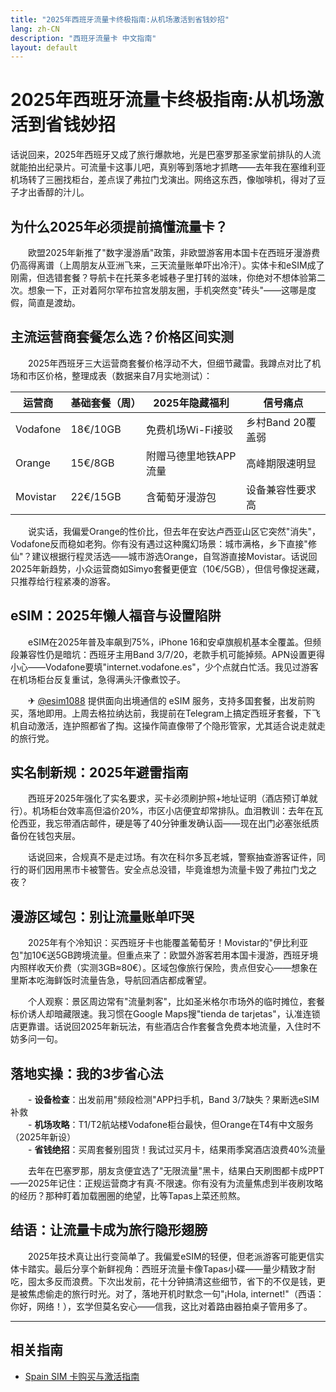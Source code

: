 ```yaml
---
title: "2025年西班牙流量卡终极指南:从机场激活到省钱妙招"
lang: zh-CN
description: "西班牙流量卡 中文指南"
layout: default
---
```

# 2025年西班牙流量卡终极指南:从机场激活到省钱妙招

话说回来，2025年西班牙又成了旅行爆款地，光是巴塞罗那圣家堂前排队的人流就能拍出纪录片。可流量卡这事儿吧，真别等到落地才抓瞎——去年我在塞维利亚机场转了三圈找柜台，差点误了弗拉门戈演出。网络这东西，像咖啡机，得对了豆子才出香醇的汁儿。

## 为什么2025年必须提前搞懂流量卡？

　　欧盟2025年新推了"数字漫游盾"政策，非欧盟游客用本国卡在西班牙漫游费仍高得离谱（上周朋友从亚洲飞来，三天流量账单吓出冷汗）。实体卡和eSIM成了刚需，但选错套餐？导航卡在托莱多老城巷子里打转的滋味，你绝对不想体验第二次。想象一下，正对着阿尔罕布拉宫发朋友圈，手机突然变"砖头"——这哪是度假，简直是渡劫。

## 主流运营商套餐怎么选？价格区间实测

　　2025年西班牙三大运营商套餐价格浮动不大，但细节藏雷。我蹲点对比了机场和市区价格，整理成表（数据来自7月实地测试）：

| 运营商 | 基础套餐（周） | 2025年隐藏福利 | 信号痛点 |
|--------|----------------|----------------|----------|
| Vodafone | 18€/10GB | 免费机场Wi-Fi接驳 | 乡村Band 20覆盖弱 |
| Orange | 15€/8GB | 附赠马德里地铁APP流量 | 高峰期限速明显 |
| Movistar | 22€/15GB | 含葡萄牙漫游包 | 设备兼容性要求高 |

　　说实话，我偏爱Orange的性价比，但去年在安达卢西亚山区它突然"消失"，Vodafone反而稳如老狗。你有没有遇过这种魔幻场景：城市满格，乡下直接"修仙"？建议根据行程灵活选——城市游选Orange，自驾游直接Movistar。话说回2025年新趋势，小众运营商如Simyo套餐更便宜（10€/5GB），但信号像捉迷藏，只推荐给行程紧凑的游客。

## eSIM：2025年懒人福音与设置陷阱

　　eSIM在2025年普及率飙到75%，iPhone 16和安卓旗舰机基本全覆盖。但频段兼容性仍是暗坑：西班牙主用Band 3/7/20，老款手机可能掉频。APN设置更得小心——Vodafone要填"internet.vodafone.es"，少个点就白忙活。我见过游客在机场柜台反复重试，急得满头汗像煮饺子。

　　✈ [@esim1088](https://t.me/s/esim1088) 提供面向出境通信的 eSIM 服务，支持多国套餐，出发前购买，落地即用。上周去格拉纳达前，我提前在Telegram上搞定西班牙套餐，下飞机自动激活，连护照都省了掏。这操作简直像带了个隐形管家，尤其适合说走就走的旅行党。

## 实名制新规：2025年避雷指南

　　西班牙2025年强化了实名要求，买卡必须刷护照+地址证明（酒店预订单就行）。机场柜台效率高但溢价20%，市区小店便宜却常排队。血泪教训：去年在瓦伦西亚，我忘带酒店邮件，硬是等了40分钟重发确认函——现在出门必塞张纸质备份在钱包夹层。

　　话说回来，合规真不是走过场。有次在科尔多瓦老城，警察抽查游客证件，同行的哥们因用黑市卡被警告。安全点总没错，毕竟谁想为流量卡毁了弗拉门戈之夜？

## 漫游区域包：别让流量账单吓哭

　　2025年有个冷知识：买西班牙卡也能覆盖葡萄牙！Movistar的"伊比利亚包"加10€送5GB跨境流量。但重点来了：欧盟外游客若用本国卡漫游，西班牙境内照样收天价费（实测3GB≈80€）。区域包像旅行保险，贵点但安心——想象在里斯本吃海鲜饭时流量告急，导航回酒店都成奢望。

　　个人观察：景区周边常有"流量刺客"，比如圣米格尔市场外的临时摊位，套餐标价诱人却暗藏限速。我习惯在Google Maps搜"tienda de tarjetas"，认准连锁店更靠谱。话说回2025年新玩法，有些酒店合作套餐含免费本地流量，入住时不妨多问一句。

## 落地实操：我的3步省心法

　　- **设备检查**：出发前用"频段检测"APP扫手机，Band 3/7缺失？果断选eSIM补救  
　　- **机场攻略**：T1/T2航站楼Vodafone柜台最快，但Orange在T4有中文服务（2025年新设）  
　　- **省钱绝招**：买周套餐别囤货！我试过买月卡，结果雨季窝酒店浪费40%流量  

　　去年在巴塞罗那，朋友贪便宜选了"无限流量"黑卡，结果白天刷图都卡成PPT——2025年记住：正规运营商才有真·不限速。你有没有为流量焦虑到半夜刷攻略的经历？那种盯着加载圈圈的绝望，比等Tapas上菜还煎熬。

## 结语：让流量卡成为旅行隐形翅膀

　　2025年技术真让出行变简单了。我偏爱eSIM的轻便，但老派游客可能更信实体卡踏实。最后分享个新鲜视角：西班牙流量卡像Tapas小碟——量少精致才耐吃，囤太多反而浪费。下次出发前，花十分钟搞清这些细节，省下的不仅是钱，更是被焦虑偷走的旅行时光。对了，落地开机时默念一句"¡Hola, internet!"（西语：你好，网络！），玄学但莫名安心——信我，这比对着路由器拍桌子管用多了。

<!-- crosslink -->
---

## 相关指南

- [Spain SIM 卡购买与激活指南](https://faciylike.github.io/spain-sim-guides)
